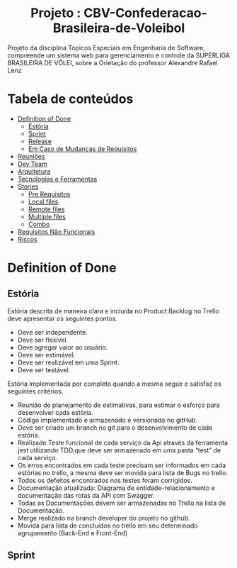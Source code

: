 <h1 align="center">Projeto : CBV-Confederacao-Brasileira-de-Voleibol</h1>



<p>Projeto da disciplina  Tópicos Especiais em Engenharia de Software, compreende um sistema web para gerenciamento e controle da SUPERLIGA BRASILEIRA DE VÔLEI, sobre a Orietação do professor Alexandre Rafael Lenz</p>


Tabela de conteúdos
=================
<!--ts-->
   * [Definition of Done](#Definition-of-Done)
      * [Estória](#Estória)
      * [Sprint](#Sprint)
      * [Release](#Release)
      * [Em Caso de Mudanças de Requisitos](#Em_Caso_de_Mudanças_de_Requisitos)
   * [Reuniões](#tabela-de-conteudo)
   * [Dev Team](#Dev_Team)
   * [Arquitetura](#Arquitetura)
   * [Tecnologias e Ferramentas](#Tecnologias_e_Ferramentas)
   * [Stories](#como-usar)
      * [Pre Requisitos](#pre-requisitos)
      * [Local files](#local-files)
      * [Remote files](#remote-files)
      * [Multiple files](#multiple-files)
      * [Combo](#combo)
   * [Requisitos Não Funcionais](#Requisitos_Não_Funcionais)
   * [Riscos](#Riscos)
<!--te-->

Definition of Done
=================

Estória
-----------------
 <p>Estória descrita de maneira clara e incluída no Product Backlog no Trello deve apresentar os seguintes pontos.</p>

- Deve ser independente.
- Deve ser flexível.
- Deve agregar valor ao usuário.
- Deve ser estimável.
- Deve ser realizável em uma Sprint.
- Deve ser testável.

<p>Estória implementada por completo quando a mesma segue e satisfaz os seguintes critérios.</p>

- Reunião de planejamento de estimativas, para estimar o esforço para desenvolver cada estória.
- Código implementado e  armazenado e versionado no gitHub.
- Deve ser criado um branch no git  para o desenvolvimento de cada estória.
- Realizado Teste funcional de cada serviço da Api através da ferramenta jest utilizando TDD,que deve ser armazenado em uma pasta “test” de cada serviço.
- Os erros encontrados em cada teste precisam ser informados em cada estórias no trello,  a mesma deve ser movida para lista de Bugs no trello.
- Todos os defeitos encontrados nos testes foram  corrigidos.
- Documentação atualizada: Diagrama de entidade-relacionamento e  documentação das rotas da API com Swagger.
- Todas as Documentações devem ser armazenadas no Trello na lista de Documentação. 
- Merge realizado na branch developer do projeto no github.
- Movida para lista de concluídos no trello em seu determinado agrupamento (Back-End  e Front-End) 


Sprint
-----------------


